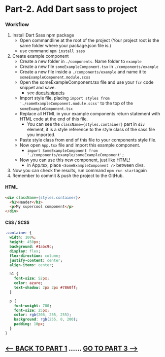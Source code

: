 <h1>Part-2. Add Dart sass to project</h3>

<h3>Workflow</h3>

1. Install Dart Sass npm package
     * Open commandline at the root of the project (Your project root is the same folder where your package.json file is.)
     * use command ```npm install sass```
2. Create example component
   * Create a new folder in ``./components``. Name folder to ``example``
   * Create a new file ``someExampleComponent.tsx`` in ``./components/example``
   * Create a new file inside a ``./components/example`` and name it to ``someExampleComponent.module.scss``
   * Open the someExampleComponent.tsx file and use your ``fcr`` code snippet and save.
        * see [docs/snippets](https://github.com/JoniRinta-Kahila/portfolioproject/blob/main/docs/snippets.md)
   * Import style file, placing ```import styles from './someExampleComponent.module.scss'``` to the top of the ``someExampleComponent.tsx``
   * Replace all HTML in your example components return statement with HTML code at the end of this file.
        * You can see the ```className={styles.container}``` part in ``div`` element, it is a style reference to the style class of the sass file you imported.
    * Paste style class from end of this file to your components style file.
    * Now open ``App.tsx`` file and import this example component.
        * ```import SomeExampleComponent from './components/example/someExampleComponent';```
    * Now you can use this new component, just like HTML!
        * in App.tsx, place ``<SomeExampleComponent />`` between divs.
3. Now you can check the results, run command ``npm run start``again
4. Remember to commit & push the project to the GitHub.
    
<h4>HTML</h4>

```html
<div className={styles.container}>
  <h1>Header</h1>
  <p>My supercool component</p>
</div>
```

<h4>CSS / SCSS</h4>

```sass
.container {
  width: 100%;
  height: 450px;
  background: #1abc9c;
  display: flex;
  flex-direction: column;
  justify-content: center;
  align-items: center;

  h1 {
    font-size: 52px;
    color: azure;
    text-shadow: 2px 2px #7860ff;
  }

  p {
    font-weight: 700;
    font-size: 25px;
    color: rgb(206, 255, 255);
    background: rgb(255, 0, 200);
    padding: 10px;
  }
}
```

## [<-- BACK TO PART 1](https://github.com/JoniRinta-Kahila/portfolioproject/blob/main/docs/README.md) ...... [GO TO PART 3 -->](https://github.com/JoniRinta-Kahila/portfolioproject/blob/main/docs/usestate.md)
